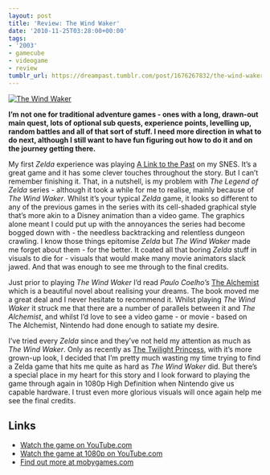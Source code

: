 ```yaml
---
layout: post
title: 'Review: The Wind Waker'
date: '2010-11-25T03:28:00+00:00'
tags:
- '2003'
- gamecube
- videogame
- review
tumblr_url: https://dreampast.tumblr.com/post/1676267832/the-wind-waker
---
```

[![The Wind Waker](https://64.media.tumblr.com/tumblr_lab1sxZXJa1qbfpni.jpg)](http://dreampast.tumblr.com/post/1676267832/the-wind-waker)

**I’m not one for traditional adventure games - ones with a long, drawn-out main quest, lots of optional sub quests, experience points, levelling up, random battles and all of that sort of stuff. I need more direction in what to do next, although I still want to have fun figuring out how to do it and on the journey getting there.**

My first _Zelda_ experience was playing [A Link to the Past](http://www.mobygames.com/game/legend-of-zelda-a-link-to-the-past) on my SNES. It’s a great game and it has some clever touches throughout the story. But I can’t remember finishing it. That, in a nutshell, is my problem with _The Legend of Zelda_ series - although it took a while for me to realise, mainly because of _The Wind Waker_. Whilst it’s your typical _Zelda_ game, it looks so different to any of the previous games in the series with its cell-shaded graphical style that’s more akin to a Disney animation than a video game. The graphics alone meant I could put up with the annoyances the series had become bogged down with - the needless backtracking and relentless dungeon crawling. I know those things epitomise _Zelda_ but _The Wind Waker_ made me forget about them - for the better. It coated all that boring _Zelda_ stuff in visuals to die for - visuals that would make many movie animators slack jawed. And that was enough to see me through to the final credits.

Just prior to playing _The Wind Waker_ I’d read _Paulo Coelho’s_ [The Alchemist](http://en.wikipedia.org/wiki/The_Alchemist_(novel)) which is a beautiful novel about realising your dreams. The book moved me a great deal and I never hesitate to recommend it. Whilst playing _The Wind Waker_ it struck me that there are a number of parallels between it and _The Alchemist_, and whilst I’d love to see a video game - or movie - based on The Alchemist, Nintendo had done enough to satiate my desire.

I’ve tried every _Zelda_ since and they’ve not held my attention as much as _The Wind Waker_. Only as recently as [The Twilight Princess](http://www.mobygames.com/game/legend-of-zelda-twilight-princess), with it’s more grown-up look, I decided that I’m pretty much wasting my time trying to find a Zelda game that hits me quite as hard as _The Wind Waker_ did. But there’s a special place in my heart for this story and I look forward to playing the game through again in 1080p High Definition when Nintendo give us capable hardware. I trust even more glorious visuals will once again help me see the final credits.

## Links

- [Watch the game on YouTube.com](http://www.youtube.com/watch?v=IyxTw_AlRaA)
- [Watch the game at 1080p on YouTube.com](http://www.youtube.com/watch?v=LG9rN1zMNd0)
- [Find out more at mobygames.com](http://www.mobygames.com/game/legend-of-zelda-the-wind-waker)
